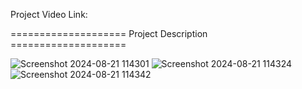 Project Video Link:  

==================== Project Description ====================

![Screenshot 2024-08-21 114301](https://github.com/user-attachments/assets/a2da749a-492f-46f2-acae-06d806183aa2)
![Screenshot 2024-08-21 114324](https://github.com/user-attachments/assets/9fc91b52-b2e4-46d2-b0c7-a448ddec4823)
![Screenshot 2024-08-21 114342](https://github.com/user-attachments/assets/3508e9cd-0cba-4d53-9cfa-ea03067bcd4e)
